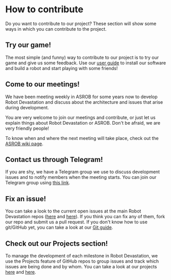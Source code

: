 # How to contribute
Do you want to contribute to our project? These section will show some ways in which you can contribute to the project.

## Try our game!
The most simple (and funny) way to contribute to our project is to try our game and give us some feedback. Use our [user guide](https://www.gitbook.com/book/asrob-uc3m/robotdevastation-user-manual/details) to install our software and build a robot and start playing with some friends!

## Come to our meetings!
We have been meeting weekly in ASROB for some years now to develop Robot Devastation and discuss about the architecture and issues that arise during development.

You are very welcome to join our meetings and contribute, or just let us explain things about Robot Devastation or ASROB. Don't be afraid, 
we are very friendly people!

To know when and where the next meeting will take place, check out the [ASROB wiki page](http://asrob.uc3m.es/index.php/Main_Page).

## Contact us through Telegram!
If you are shy, we have a Telegram group we use to discuss development issues and to notify members when the meeting starts. You can join our Telegram group using [this link](https://telegram.me/joinchat/ADT1EAjJk_gwAb9GNkqcpA).

## Fix an issue!
You can take a look to the current open issues at the main Robot Devastation repos ([here](https://github.com/asrob-uc3m/robotDevastation/issues) and [here](https://github.com/asrob-uc3m/robotDevastation-robots/issues)). If you think you can fix any of them, fork our repo and submit us a pull request. If you don't know how to use git/GitHub yet, you can take a look at our [Git guide](https://www.gitbook.com/book/david-estevez/the-git-the-bad-and-the-ugly/details).

## Check out our Projects section!
To manage the development of each milestone in Robot Devastation, we use the Projects feature of GitHub repos to group issues and track which issues are being done and by whom. You can take a look at our projects [here](https://github.com/asrob-uc3m/robotDevastation/projects) and [here](https://github.com/asrob-uc3m/robotDevastation-robots/projects).